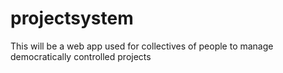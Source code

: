 projectsystem
=============

This will be a web app used for collectives of people to manage democratically controlled projects
